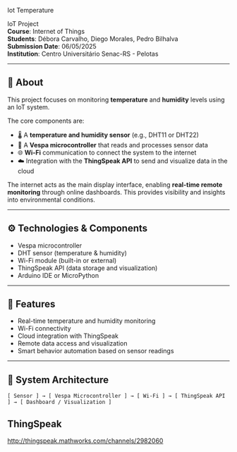 Iot Temperature

IoT Project  
**Course**: Internet of Things  
**Students**: Débora Carvalho, Diego Morales, Pedro Bilhalva  
**Submission Date**: 06/05/2025  
**Institution**: Centro Universitário Senac-RS - Pelotas

---

## 📘 About

This project focuses on monitoring **temperature** and **humidity** levels using an IoT system.

The core components are:

- 🌡️ A **temperature and humidity sensor** (e.g., DHT11 or DHT22)
- 🧠 A **Vespa microcontroller** that reads and processes sensor data
- 🌐 **Wi-Fi** communication to connect the system to the internet
- ☁️ Integration with the **ThingSpeak API** to send and visualize data in the cloud

The internet acts as the main display interface, enabling **real-time remote monitoring** through online dashboards. This provides visibility and insights into environmental conditions.

---

## ⚙️ Technologies & Components

- Vespa microcontroller
- DHT sensor (temperature & humidity)
- Wi-Fi module (built-in or external)
- ThingSpeak API (data storage and visualization)
- Arduino IDE or MicroPython 

---

## 🚀 Features

- Real-time temperature and humidity monitoring
- Wi-Fi connectivity
- Cloud integration with ThingSpeak
- Remote data access and visualization
- Smart behavior automation based on sensor readings

---

## 📡 System Architecture

```plaintext
[ Sensor ] → [ Vespa Microcontroller ] → [ Wi-Fi ] → [ ThingSpeak API ] → [ Dashboard / Visualization ]

```
## ThingSpeak 

http://thingspeak.mathworks.com/channels/2982060 
